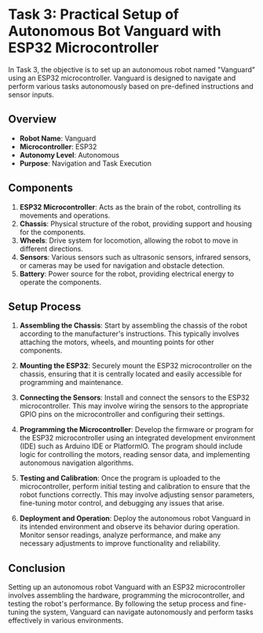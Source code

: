 # Task 3: Practical Setup of Autonomous Bot Vanguard with ESP32 Microcontroller

In Task 3, the objective is to set up an autonomous robot named "Vanguard" using an ESP32 microcontroller. Vanguard is designed to navigate and perform various tasks autonomously based on pre-defined instructions and sensor inputs.

## Overview

- **Robot Name**: Vanguard
- **Microcontroller**: ESP32
- **Autonomy Level**: Autonomous
- **Purpose**: Navigation and Task Execution

## Components

1. **ESP32 Microcontroller**: Acts as the brain of the robot, controlling its movements and operations.
2. **Chassis**: Physical structure of the robot, providing support and housing for the components.
3. **Wheels**: Drive system for locomotion, allowing the robot to move in different directions.
4. **Sensors**: Various sensors such as ultrasonic sensors, infrared sensors, or cameras may be used for navigation and obstacle detection.
5. **Battery**: Power source for the robot, providing electrical energy to operate the components.

## Setup Process

1. **Assembling the Chassis**: Start by assembling the chassis of the robot according to the manufacturer's instructions. This typically involves attaching the motors, wheels, and mounting points for other components.
   
2. **Mounting the ESP32**: Securely mount the ESP32 microcontroller on the chassis, ensuring that it is centrally located and easily accessible for programming and maintenance.

3. **Connecting the Sensors**: Install and connect the sensors to the ESP32 microcontroller. This may involve wiring the sensors to the appropriate GPIO pins on the microcontroller and configuring their settings.

4. **Programming the Microcontroller**: Develop the firmware or program for the ESP32 microcontroller using an integrated development environment (IDE) such as Arduino IDE or PlatformIO. The program should include logic for controlling the motors, reading sensor data, and implementing autonomous navigation algorithms.

5. **Testing and Calibration**: Once the program is uploaded to the microcontroller, perform initial testing and calibration to ensure that the robot functions correctly. This may involve adjusting sensor parameters, fine-tuning motor control, and debugging any issues that arise.

6. **Deployment and Operation**: Deploy the autonomous robot Vanguard in its intended environment and observe its behavior during operation. Monitor sensor readings, analyze performance, and make any necessary adjustments to improve functionality and reliability.

## Conclusion

Setting up an autonomous robot Vanguard with an ESP32 microcontroller involves assembling the hardware, programming the microcontroller, and testing the robot's performance. By following the setup process and fine-tuning the system, Vanguard can navigate autonomously and perform tasks effectively in various environments.

